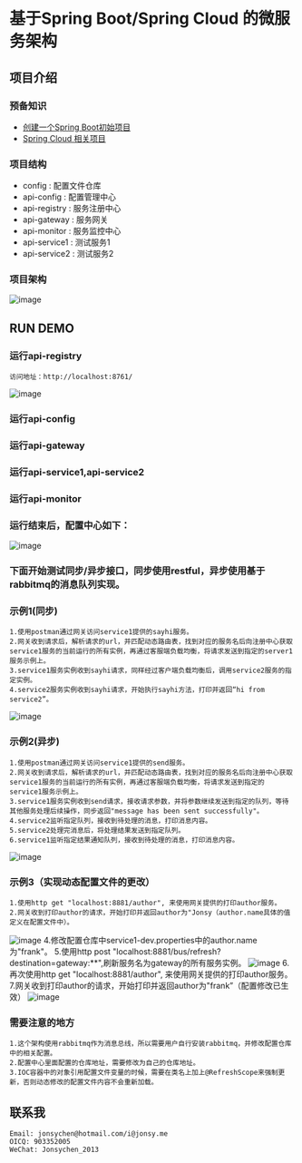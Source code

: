 # 基于Spring Boot/Spring Cloud 的微服务架构
## 项目介绍
### 预备知识
+ <a href="https://start.spring.io/" target="_blank">创建一个Spring Boot初始项目</a>
+ <a href="https://springcloud.cc/" target="_blank">Spring Cloud 相关项目</a>

### 项目结构
+ config : 配置文件仓库
+ api-config : 配置管理中心
+ api-registry : 服务注册中心
+ api-gateway : 服务网关
+ api-monitor : 服务监控中心
+ api-service1 : 测试服务1
+ api-service2 : 测试服务2

### 项目架构
![image](https://github.com/jonsychen/microservices-examples/blob/master/etc/%E5%BE%AE%E6%9C%8D%E5%8A%A1%E6%9E%B6%E6%9E%84.png)

## RUN DEMO
### 运行api-registry
    访问地址：http://localhost:8761/
![image](https://github.com/jonsychen/rest-security-demo/raw/master/etc/gettoken.png)
### 运行api-config
### 运行api-gateway
### 运行api-service1,api-service2
### 运行api-monitor
### 运行结束后，配置中心如下：
![image](https://github.com/jonsychen/microservices-examples/blob/master/etc/registercenter.png)
### 下面开始测试同步/异步接口，同步使用restful，异步使用基于rabbitmq的消息队列实现。
### 示例1(同步)
    1.使用postman通过网关访问service1提供的sayhi服务。
	2.网关收到请求后，解析请求的url，并匹配动态路由表，找到对应的服务名后向注册中心获取service1服务的当前运行的所有实例，再通过客服端负载均衡，将请求发送到指定的server1服务示例上。
	3.service1服务实例收到sayhi请求，同样经过客户端负载均衡后，调用service2服务的指定实例。
	4.service2服务实例收到sayhi请求，开始执行sayhi方法，打印并返回“hi from service2”。
![image](https://github.com/jonsychen/microservices-examples/blob/master/etc/service1_sayhi.png)

### 示例2(异步)
	1.使用postman通过网关访问service1提供的send服务。
	2.网关收到请求后，解析请求的url，并匹配动态路由表，找到对应的服务名后向注册中心获取service1服务的当前运行的所有实例，再通过客服端负载均衡，将请求发送到指定的service1服务示例上。
    3.service1服务实例收到send请求，接收请求参数，并将参数继续发送到指定的队列，等待其他服务处理后续操作，同步返回"message has been sent successfully"。
	4.service2监听指定队列，接收到待处理的消息，打印消息内容。
	5.service2处理完消息后，将处理结果发送到指定队列。
	6.service1监听指定结果通知队列，接收到待处理的消息，打印消息内容。
![image](https://github.com/jonsychen/microservices-examples/blob/master/etc/service1_send.png)

### 示例3（实现动态配置文件的更改）
    1.使用http get "localhost:8881/author", 来使用网关提供的打印author服务。
	2.网关收到打印author的请求，开始打印并返回author为"Jonsy（author.name具体的值定义在配置文件中）。
![image](https://github.com/jonsychen/microservices-examples/blob/master/etc/gateway_author1.jpg)
	4.修改配置仓库中service1-dev.properties中的author.name为"frank"。
	5.使用http post "localhost:8881/bus/refresh?destination=gateway:**",刷新服务名为gateway的所有服务实例。
![image](https://github.com/jonsychen/microservices-examples/blob/master/etc/gateway_author2.jpg)
	6.再次使用http get "localhost:8881/author", 来使用网关提供的打印author服务。
	7.网关收到打印author的请求，开始打印并返回author为"frank”（配置修改已生效）
![image](https://github.com/jonsychen/microservices-examples/blob/master/etc/gateway_author3.jpg)


### 需要注意的地方
    1.这个架构使用rabbitmq作为消息总线，所以需要用户自行安装rabbitmq，并修改配置仓库中的相关配置。
	2.配置中心里面配置的仓库地址，需要修改为自己的仓库地址。
	3.IOC容器中的对象引用配置文件变量的时候，需要在类名上加上@RefreshScope来强制更新，否则动态修改的配置文件内容不会重新加载。

## 联系我
    Email: jonsychen@hotmail.com/i@jonsy.me
    OICQ: 903352005
    WeChat: Jonsychen_2013 
